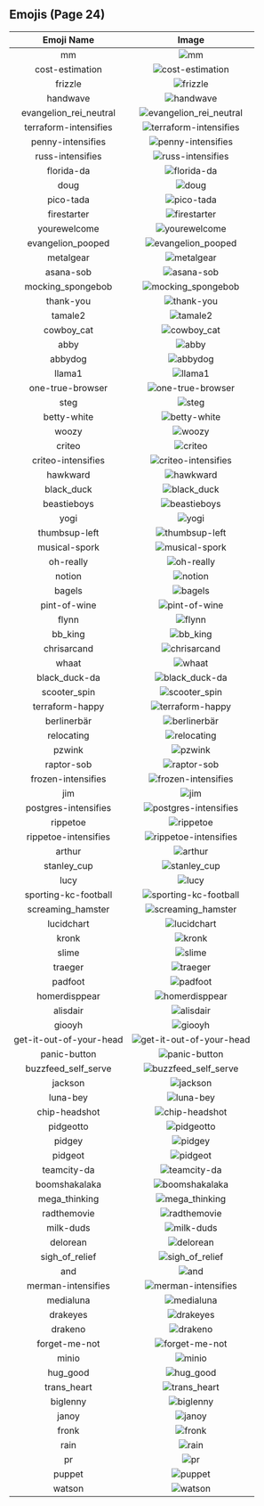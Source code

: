 
  ## Emojis (Page 24)
  |Emoji Name|Image|
  | :-: | :-: |
  |mm| ![mm](/output/mm)|
  |cost-estimation| ![cost-estimation](/output/cost-estimation.png)|
  |frizzle| ![frizzle](/output/frizzle.jpg)|
  |handwave| ![handwave](/output/handwave.gif)|
  |evangelion_rei_neutral| ![evangelion_rei_neutral](/output/evangelion_rei_neutral.png)|
  |terraform-intensifies| ![terraform-intensifies](/output/terraform-intensifies.gif)|
  |penny-intensifies| ![penny-intensifies](/output/penny-intensifies.gif)|
  |russ-intensifies| ![russ-intensifies](/output/russ-intensifies.gif)|
  |florida-da| ![florida-da](/output/florida-da.png)|
  |doug| ![doug](/output/doug.png)|
  |pico-tada| ![pico-tada](/output/pico-tada.png)|
  |firestarter| ![firestarter](/output/firestarter.jpg)|
  |yourewelcome| ![yourewelcome](/output/yourewelcome.jpg)|
  |evangelion_pooped| ![evangelion_pooped](/output/evangelion_pooped.png)|
  |metalgear| ![metalgear](/output/metalgear.png)|
  |asana-sob| ![asana-sob](/output/asana-sob.png)|
  |mocking_spongebob| ![mocking_spongebob](/output/mocking_spongebob.png)|
  |thank-you| ![thank-you](/output/thank-you.png)|
  |tamale2| ![tamale2](/output/tamale2.png)|
  |cowboy_cat| ![cowboy_cat](/output/cowboy_cat.png)|
  |abby| ![abby](/output/abby.png)|
  |abbydog| ![abbydog](/output/abbydog.png)|
  |llama1| ![llama1](/output/llama1.jpg)|
  |one-true-browser| ![one-true-browser](/output/one-true-browser)|
  |steg| ![steg](/output/steg.png)|
  |betty-white| ![betty-white](/output/betty-white.jpg)|
  |woozy| ![woozy](/output/woozy.png)|
  |criteo| ![criteo](/output/criteo.png)|
  |criteo-intensifies| ![criteo-intensifies](/output/criteo-intensifies.gif)|
  |hawkward| ![hawkward](/output/hawkward.jpg)|
  |black_duck| ![black_duck](/output/black_duck.jpg)|
  |beastieboys| ![beastieboys](/output/beastieboys.jpg)|
  |yogi| ![yogi](/output/yogi.png)|
  |thumbsup-left| ![thumbsup-left](/output/thumbsup-left.png)|
  |musical-spork| ![musical-spork](/output/musical-spork.png)|
  |oh-really| ![oh-really](/output/oh-really.png)|
  |notion| ![notion](/output/notion.png)|
  |bagels| ![bagels](/output/bagels.jpg)|
  |pint-of-wine| ![pint-of-wine](/output/pint-of-wine.png)|
  |flynn| ![flynn](/output/flynn.jpg)|
  |bb_king| ![bb_king](/output/bb_king.png)|
  |chrisarcand| ![chrisarcand](/output/chrisarcand.png)|
  |whaat| ![whaat](/output/whaat.png)|
  |black_duck-da| ![black_duck-da](/output/black_duck-da.png)|
  |scooter_spin| ![scooter_spin](/output/scooter_spin.gif)|
  |terraform-happy| ![terraform-happy](/output/terraform-happy.png)|
  |berlinerbär| ![berlinerbär](/output/berlinerbär.png)|
  |relocating| ![relocating](/output/relocating.png)|
  |pzwink| ![pzwink](/output/pzwink.jpg)|
  |raptor-sob| ![raptor-sob](/output/raptor-sob.png)|
  |frozen-intensifies| ![frozen-intensifies](/output/frozen-intensifies.gif)|
  |jim| ![jim](/output/jim.jpg)|
  |postgres-intensifies| ![postgres-intensifies](/output/postgres-intensifies.gif)|
  |rippetoe| ![rippetoe](/output/rippetoe.png)|
  |rippetoe-intensifies| ![rippetoe-intensifies](/output/rippetoe-intensifies.gif)|
  |arthur| ![arthur](/output/arthur.jpg)|
  |stanley_cup| ![stanley_cup](/output/stanley_cup.png)|
  |lucy| ![lucy](/output/lucy.jpg)|
  |sporting-kc-football| ![sporting-kc-football](/output/sporting-kc-football.png)|
  |screaming_hamster| ![screaming_hamster](/output/screaming_hamster.png)|
  |lucidchart| ![lucidchart](/output/lucidchart.png)|
  |kronk| ![kronk](/output/kronk.png)|
  |slime| ![slime](/output/slime.png)|
  |traeger| ![traeger](/output/traeger.png)|
  |padfoot| ![padfoot](/output/padfoot.png)|
  |homerdisppear| ![homerdisppear](/output/homerdisppear.gif)|
  |alisdair| ![alisdair](/output/alisdair.png)|
  |giooyh| ![giooyh](/output/giooyh.png)|
  |get-it-out-of-your-head| ![get-it-out-of-your-head](/output/get-it-out-of-your-head)|
  |panic-button| ![panic-button](/output/panic-button.png)|
  |buzzfeed_self_serve| ![buzzfeed_self_serve](/output/buzzfeed_self_serve.png)|
  |jackson| ![jackson](/output/jackson.jpg)|
  |luna-bey| ![luna-bey](/output/luna-bey.jpg)|
  |chip-headshot| ![chip-headshot](/output/chip-headshot.jpg)|
  |pidgeotto| ![pidgeotto](/output/pidgeotto.png)|
  |pidgey| ![pidgey](/output/pidgey.png)|
  |pidgeot| ![pidgeot](/output/pidgeot.png)|
  |teamcity-da| ![teamcity-da](/output/teamcity-da.png)|
  |boomshakalaka| ![boomshakalaka](/output/boomshakalaka.png)|
  |mega_thinking| ![mega_thinking](/output/mega_thinking.gif)|
  |radthemovie| ![radthemovie](/output/radthemovie.png)|
  |milk-duds| ![milk-duds](/output/milk-duds.png)|
  |delorean| ![delorean](/output/delorean.png)|
  |sigh_of_relief| ![sigh_of_relief](/output/sigh_of_relief)|
  |and| ![and](/output/and.png)|
  |merman-intensifies| ![merman-intensifies](/output/merman-intensifies.gif)|
  |medialuna| ![medialuna](/output/medialuna)|
  |drakeyes| ![drakeyes](/output/drakeyes.png)|
  |drakeno| ![drakeno](/output/drakeno.png)|
  |forget-me-not| ![forget-me-not](/output/forget-me-not.png)|
  |minio| ![minio](/output/minio.png)|
  |hug_good| ![hug_good](/output/hug_good.gif)|
  |trans_heart| ![trans_heart](/output/trans_heart.png)|
  |biglenny| ![biglenny](/output/biglenny.png)|
  |janoy| ![janoy](/output/janoy.png)|
  |fronk| ![fronk](/output/fronk.png)|
  |rain| ![rain](/output/rain.png)|
  |pr| ![pr](/output/pr.png)|
  |puppet| ![puppet](/output/puppet.png)|
  |watson| ![watson](/output/watson.jpg)|
  
